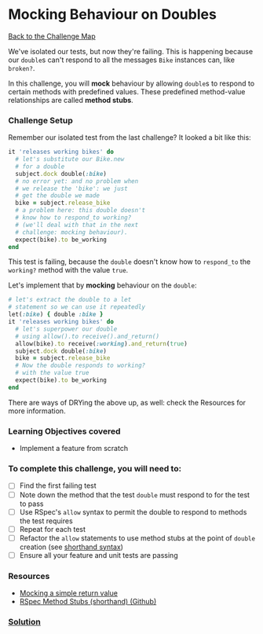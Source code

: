 # Mocking Behaviour on Doubles

[Back to the Challenge Map](0_challenge_map.md)

We've isolated our tests, but now they're failing. This is happening because our `double`s can't respond to all the messages `Bike` instances can, like `broken?`.

In this challenge, you will **mock** behaviour by allowing `double`s to respond to certain methods with predefined values. These predefined method-value relationships are called **method stubs**.

### Challenge Setup

Remember our isolated test from the last challenge? It looked a bit like this:

```ruby
it 'releases working bikes' do
  # let's substitute our Bike.new
  # for a double
  subject.dock double(:bike)
  # no error yet: and no problem when
  # we release the 'bike': we just
  # get the double we made
  bike = subject.release_bike
  # a problem here: this double doesn't
  # know how to respond_to working?
  # (we'll deal with that in the next
  # challenge: mocking behaviour).
  expect(bike).to be_working
end
```

This test is failing, because the `double` doesn't know how to `respond_to` the `working?` method with the value `true`.

Let's implement that by **mocking** behaviour on the `double`:

```ruby
# let's extract the double to a let
# statement so we can use it repeatedly
let(:bike) { double :bike }
it 'releases working bikes' do
  # let's superpower our double
  # using allow().to receive().and_return()
  allow(bike).to receive(:working).and_return(true)
  subject.dock double(:bike)
  bike = subject.release_bike
  # Now the double responds to working?
  # with the value true
  expect(bike).to be_working
end
```

There are ways of DRYing the above up, as well: check the Resources for more information.

### Learning Objectives covered
- Implement a feature from scratch

### To complete this challenge, you will need to:

- [ ] Find the first failing test
- [ ] Note down the method that the test `double` must respond to for the test to pass
- [ ] Use RSpec's `allow` syntax to permit the double to respond to methods the test requires
- [ ] Repeat for each test
- [ ] Refactor the `allow` statements to use method stubs at the point of `double` creation (see [shorthand syntax](https://github.com/rspec/rspec-mocks#method-stubs))
- [ ] Ensure all your feature and unit tests are passing

### Resources
- [Mocking a simple return value](https://www.relishapp.com/rspec/rspec-mocks/v/2-14/docs/method-stubs/allow-with-a-simple-return-value)
- [RSpec Method Stubs (shorthand) (Github)](https://github.com/rspec/rspec-mocks#method-stubs)

### [Solution](solutions/20.md)